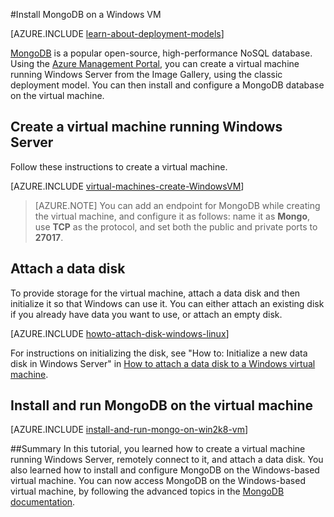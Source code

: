 <properties
	pageTitle="Install MongoDB on a Windows VM | Azure"
	description="Learn how to install MongoDB on an Azure VM created with the classic deployment model running Windows Server."
	services="virtual-machines"
	documentationCenter=""
	authors="dsk-2015"
	manager="timlt"
	editor="tysonn"
	tags="azure-service-management"/>

<tags
	ms.service="virtual-machines"
	ms.date="10/14/2015"
	wacn.date=""/>

#Install MongoDB on a Windows VM

[AZURE.INCLUDE [learn-about-deployment-models](../includes/learn-about-deployment-models-classic-include.md)] 


[MongoDB][MongoDB] is a popular open-source, high-performance NoSQL database.  Using the [Azure Management Portal][AzurePortal], you can create a virtual machine running Windows Server from the Image Gallery, using the classic deployment model. You can then install and configure a MongoDB database on the virtual machine.


## Create a virtual machine running Windows Server

Follow these instructions to create a virtual machine.

[AZURE.INCLUDE [virtual-machines-create-WindowsVM](../includes/virtual-machines-create-windowsvm.md)]

> [AZURE.NOTE] You can add an endpoint for MongoDB while creating the virtual machine, and configure it as follows: name it as **Mongo**, use **TCP** as the protocol, and set both the public and private ports to **27017**.

## Attach a data disk
To provide storage for the virtual machine, attach a data disk and then initialize it so that Windows can use it. You can either attach an existing disk if you already have data you want to use, or attach an empty disk.

[AZURE.INCLUDE [howto-attach-disk-windows-linux](../includes/howto-attach-disk-windows-linux.md)]

For instructions on initializing the disk, see "How to: Initialize a new data disk in Windows Server" in [How to attach a data disk to a Windows virtual machine](/documentation/articles/storage-windows-attach-disk).

## Install and run MongoDB on the virtual machine

[AZURE.INCLUDE [install-and-run-mongo-on-win2k8-vm](../includes/install-and-run-mongo-on-win2k8-vm.md)]

##Summary
In this tutorial, you learned how to create a virtual machine running Windows Server, remotely connect to it, and attach a data disk.  You also learned how to install and configure MongoDB on the Windows-based virtual machine. You can now access MongoDB on the Windows-based virtual machine, by following the advanced topics in the [MongoDB documentation][MongoDocs].

[MongoDocs]: http://docs.mongodb.org/manual/
[MongoDB]: http://www.mongodb.org/
[AzurePortal]: http://manage.windowsazure.cn
